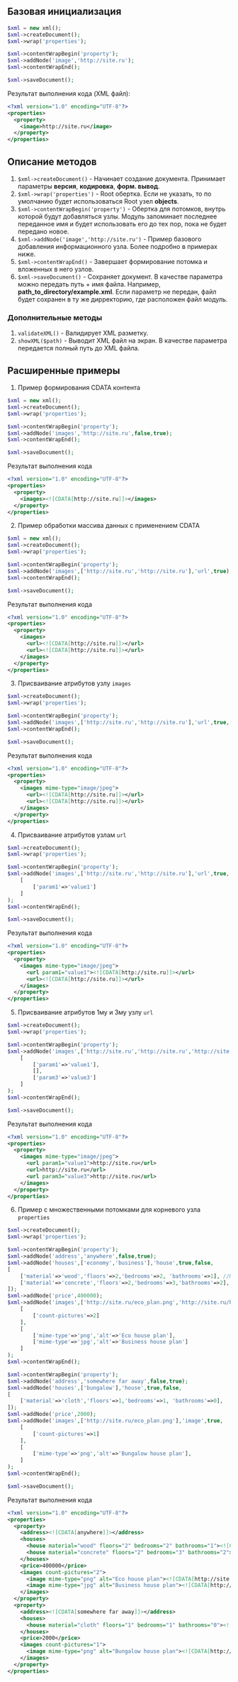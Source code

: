 ## Базовая инициализация
```php
$xml = new xml();
$xml->createDocument();
$xml->wrap('properties');

$xml->contentWrapBegin('property');
$xml->addNode('image','http://site.ru');
$xml->contentWrapEnd();

$xml->saveDocument();
```
Результат выполнения кода (XML файл):

```xml
<?xml version="1.0" encoding="UTF-8"?>
<properties>
  <property>
    <image>http://site.ru</image>
  </property>
</properties>
```

## Описание методов
1) `$xml->createDocument()` - Начинает создание документа. Принимает параметры __версия__, __кодировка__, __форм. вывод__.
2) `$xml->wrap('properties')` - Root обертка. Если не указать, то по умолчанию будет использоваться Root узел __objects__.
3) `$xml->contentWrapBegin('property')` - Обертка для потомков, внутрь которой будут добавляться узлы. Модуль запоминает последнее переданное имя и будет использовать его до тех пор, пока не будет передано новое.
4) `$xml->addNode('image','http://site.ru')` - Пример базового добавления информационного узла. Более подробно в примерах ниже.
5) `$xml->contentWrapEnd()` - Завершает формирование потомка и вложенных в него узлов.
6) `$xml->saveDocument()` - Сохраняет документ. В качестве параметра можно передать путь + имя файла. Например, __path_to_directory/example.xml__. Если параметр не передан, файл будет сохранен в ту же дирректорию, где расположен файл модуль.

### Дополнительные методы
1) `validateXML()` - Валидирует XML разметку.
2) `showXML($path)` - Выводит XML файл на экран. В качестве параметра передается полный путь до XML файла.
## Расширенные примеры
1) Пример формирования CDATA контента
```php
$xml = new xml();
$xml->createDocument();
$xml->wrap('properties');

$xml->contentWrapBegin('property');
$xml->addNode('images','http://site.ru',false,true);
$xml->contentWrapEnd();

$xml->saveDocument();
```
Результат выполнения кода
```xml
<?xml version="1.0" encoding="UTF-8"?>
<properties>
  <property>
    <images><![CDATA[http://site.ru]]></images>
  </property>
</properties>
```
2) Пример обработки массива данных с применением CDATA
```php
$xml = new xml();
$xml->createDocument();
$xml->wrap('properties');

$xml->contentWrapBegin('property');
$xml->addNode('images',['http://site.ru','http://site.ru'],'url',true);
$xml->contentWrapEnd();

$xml->saveDocument();
```
Результат выполнения кода
```xml
<?xml version="1.0" encoding="UTF-8"?>
<properties>
  <property>
    <images>
      <url><![CDATA[http://site.ru]]></url>
      <url><![CDATA[http://site.ru]]></url>
    </images>
  </property>
</properties>
```
3) Присваивание атрибутов узлу `images`
```php
$xml->createDocument();
$xml->wrap('properties');

$xml->contentWrapBegin('property');
$xml->addNode('images',['http://site.ru','http://site.ru'],'url',true,[['mime-type'=>'image/jpeg']]);
$xml->contentWrapEnd();

$xml->saveDocument();
```
Результат выполнения кода
```xml
<?xml version="1.0" encoding="UTF-8"?>
<properties>
  <property>
    <images mime-type="image/jpeg">
      <url><![CDATA[http://site.ru]]></url>
      <url><![CDATA[http://site.ru]]></url>
    </images>
  </property>
</properties>
```
4) Присваивание атрибутов узлам `url`
```php
$xml->createDocument();
$xml->wrap('properties');

$xml->contentWrapBegin('property');
$xml->addNode('images',['http://site.ru','http://site.ru'],'url',true,[['mime-type'=>'image/jpeg']],
    [
        ['param1'=>'value1']
    ]
);
$xml->contentWrapEnd();

$xml->saveDocument();
```
Результат выполнения кода
```xml
<?xml version="1.0" encoding="UTF-8"?>
<properties>
  <property>
    <images mime-type="image/jpeg">
      <url param1="value1"><![CDATA[http://site.ru]]></url>
      <url><![CDATA[http://site.ru]]></url>
    </images>
  </property>
</properties>
```
5) Присваивание атрибутов 1му и 3му узлу `url`
```php
$xml->createDocument();
$xml->wrap('properties');

$xml->contentWrapBegin('property');
$xml->addNode('images',['http://site.ru','http://site.ru','http://site.ru'],'url',false,[['mime-type'=>'image/jpeg']],
    [
        ['param1'=>'value1'],
        [],
        ['param3'=>'value3']
    ]
);
$xml->contentWrapEnd();

$xml->saveDocument();
```
Результат выполнения кода
```xml
<?xml version="1.0" encoding="UTF-8"?>
<properties>
  <property>
    <images mime-type="image/jpeg">
      <url param1="value1">http://site.ru</url>
      <url>http://site.ru</url>
      <url param3="value3">http://site.ru</url>
    </images>
  </property>
</properties>
```
6) Пример с множественными потомками для корневого узла `properties`
```php
$xml->createDocument();
$xml->wrap('properties');

$xml->contentWrapBegin('property');
$xml->addNode('address','anywhere',false,true);
$xml->addNode('houses',['economy','business'],'house',true,false,
[
    ['material'=>'wood','floors'=>2,'bedrooms'=>2, 'bathrooms'=>1], //Параметры для Эко дома
    ['material'=>'concrete','floors'=>2,'bedrooms'=>3,'bathrooms'=>2], //Параметры для Бизнес дома
]);
$xml->addNode('price',400000);
$xml->addNode('images',['http://site.ru/eco_plan.png','http://site.ru/business_plan.jpg'],'image',true,
    [
        ['count-pictures'=>2]
    ],
    [
        ['mime-type'=>'png','alt'=>'Eco house plan'],
        ['mime-type'=>'jpg','alt'=>'Business house plan']
    ]
);
$xml->contentWrapEnd();

$xml->contentWrapBegin('property');
$xml->addNode('address','somewhere far away',false,true);
$xml->addNode('houses',['bungalow'],'house',true,false,
[
    ['material'=>'cloth','floors'=>1,'bedrooms'=>1, 'bathrooms'=>0],
]);
$xml->addNode('price',2000);
$xml->addNode('images',['http://site.ru/eco_plan.png'],'image',true,
    [
        ['count-pictures'=>1]
    ],
    [
        ['mime-type'=>'png','alt'=>'Bungalow house plan'],
    ]
);
$xml->contentWrapEnd();

$xml->saveDocument();
```
Результат выполнения кода
```xml
<?xml version="1.0" encoding="UTF-8"?>
<properties>
  <property>
    <address><![CDATA[anywhere]]></address>
    <houses>
      <house material="wood" floors="2" bedrooms="2" bathrooms="1"><![CDATA[economy]]></house>
      <house material="concrete" floors="2" bedrooms="3" bathrooms="2"><![CDATA[business]]></house>
    </houses>
    <price>400000</price>
    <images count-pictures="2">
      <image mime-type="png" alt="Eco house plan"><![CDATA[http://site.ru/eco_plan.png]]></image>
      <image mime-type="jpg" alt="Business house plan"><![CDATA[http://site.ru/business_plan.jpg]]></image>
    </images>
  </property>
  <property>
    <address><![CDATA[somewhere far away]]></address>
    <houses>
      <house material="cloth" floors="1" bedrooms="1" bathrooms="0"><![CDATA[bungalow]]></house>
    </houses>
    <price>2000</price>
    <images count-pictures="1">
      <image mime-type="png" alt="Bungalow house plan"><![CDATA[http://site.ru/eco_plan.png]]></image>
    </images>
  </property>
</properties>

```

